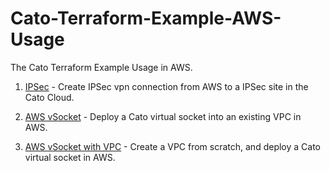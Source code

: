 # Cato-Terraform-Example-AWS-Usage

The Cato Terraform Example Usage in AWS.

1. [IPSec](https://github.com/catonetworks/terraform-example-usage/tree/master/aws/IPSec) - Create IPSec vpn connection from AWS to a IPSec site in the Cato Cloud.

1. [AWS vSocket](https://github.com/catonetworks/terraform-example-usage/tree/master/aws/vsocket) - Deploy a Cato virtual socket into an existing VPC in AWS.

1. [AWS vSocket with VPC](https://github.com/catonetworks/terraform-example-usage/tree/master/aws/vsocket-vpc) - Create a VPC from scratch, and deploy a Cato virtual socket in AWS.
